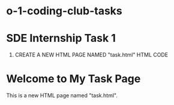 # o-1-coding-club-tasks
# SDE Internship Task 1 

1. CREATE A NEW HTML PAGE NAMED "task.html"
HTML CODE
 <!DOCTYPE html>
<html lang="en">
<head>
    <meta charset="UTF-8">
    <meta name="viewport" content="width=device-width, initial-scale=1.0">
    <title>Task Page</title>
    <link rel="stylesheet" type="text/css" href="style.css">
</head>
<body>
    <h1>Welcome to My Task Page</h1>
    <p>This is a new HTML page named "task.html".</p>
</body>
</html>

